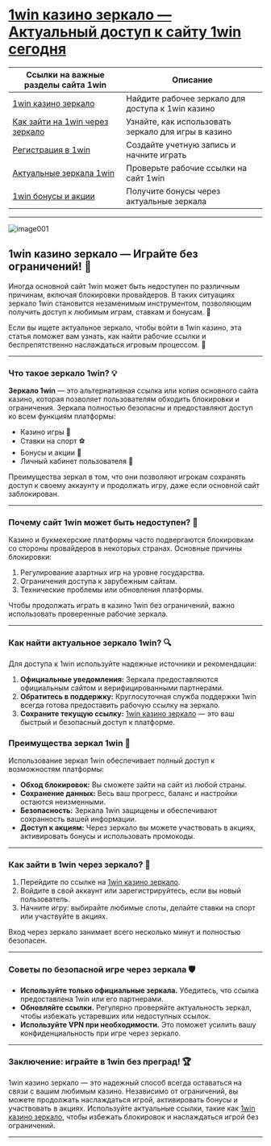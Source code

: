 # [1win казино зеркало — Актуальный доступ к сайту 1win сегодня](https://brandplay.link/6F5VqbyZ)

| Ссылки на важные разделы сайта 1win     | Описание                                        |
|--------------------------------------|------------------------------------------------|
| [1win казино зеркало](https://brandplay.link/6F5VqbyZ)     | Найдите рабочее зеркало для доступа к 1win казино |
| [Как зайти на 1win через зеркало](https://brandplay.link/6F5VqbyZ) | Узнайте, как использовать зеркало для игры в казино |
| [Регистрация в 1win](https://brandplay.link/6F5VqbyZ)          | Создайте учетную запись и начните играть          |
| [Актуальные зеркала 1win](https://brandplay.link/6F5VqbyZ)        | Проверьте рабочие ссылки на сайт 1win             |
| [1win бонусы и акции](https://brandplay.link/6F5VqbyZ)    | Получите бонусы через актуальные зеркала         |

---
![image001](https://github.com/user-attachments/assets/00aead39-6da6-4667-a81c-863eb72cd901)

## 1win казино зеркало — Играйте без ограничений! 🎰

Иногда основной сайт 1win может быть недоступен по различным причинам, включая блокировки провайдеров. В таких ситуациях зеркало 1win становится незаменимым инструментом, позволяющим получить доступ к любимым играм, ставкам и бонусам. 🔑

Если вы ищете актуальное зеркало, чтобы войти в 1win казино, эта статья поможет вам узнать, как найти рабочие ссылки и беспрепятственно наслаждаться игровым процессом. 🎲

---

### Что такое зеркало 1win? 💡

**Зеркало 1win** — это альтернативная ссылка или копия основного сайта казино, которая позволяет пользователям обходить блокировки и ограничения. Зеркала полностью безопасны и предоставляют доступ ко всем функциям платформы:

- Казино игры 🎰  
- Ставки на спорт ⚽  
- Бонусы и акции 🎁  
- Личный кабинет пользователя 🔐  

Преимущества зеркал в том, что они позволяют игрокам сохранять доступ к своему аккаунту и продолжать игру, даже если основной сайт заблокирован.

---

### Почему сайт 1win может быть недоступен? 🚫

Казино и букмекерские платформы часто подвергаются блокировкам со стороны провайдеров в некоторых странах. Основные причины блокировки:

1. Регулирование азартных игр на уровне государства.  
2. Ограничения доступа к зарубежным сайтам.  
3. Технические проблемы или обновления платформы.  

Чтобы продолжать играть в казино 1win без ограничений, важно использовать проверенные рабочие зеркала. 

---

### Как найти актуальное зеркало 1win? 🔍

Для доступа к 1win используйте надежные источники и рекомендации:

1. **Официальные уведомления:** Зеркала предоставляются официальным сайтом и верифицированными партнерами.  
2. **Обратитесь в поддержку:** Круглосуточная служба поддержки 1win всегда готова предоставить рабочую ссылку на зеркало.  
3. **Сохраните текущую ссылку:** [1win казино зеркало](https://brandplay.link/6F5VqbyZ) — это ваш быстрый и безопасный доступ к платформе.  

### Преимущества зеркал 1win 🌟

Использование зеркал 1win обеспечивает полный доступ к возможностям платформы:

- **Обход блокировок:** Вы сможете зайти на сайт из любой страны.  
- **Сохранение данных:** Весь ваш прогресс, баланс и настройки остаются неизменными.  
- **Безопасность:** Зеркала 1win защищены и обеспечивают сохранность вашей информации.  
- **Доступ к акциям:** Через зеркало вы можете участвовать в акциях, активировать бонусы и использовать промокоды.  

---

### Как зайти в 1win через зеркало? 🚀

1. Перейдите по ссылке на [1win казино зеркало](https://brandplay.link/6F5VqbyZ).  
2. Войдите в свой аккаунт или зарегистрируйтесь, если вы новый пользователь.  
3. Начните игру: выбирайте любимые слоты, делайте ставки на спорт или участвуйте в акциях.  

Вход через зеркало занимает всего несколько минут и полностью безопасен.

---

### Советы по безопасной игре через зеркала 🛡️

- **Используйте только официальные зеркала.** Убедитесь, что ссылка предоставлена 1win или его партнерами.  
- **Обновляйте ссылки.** Регулярно проверяйте актуальность зеркал, чтобы избежать устаревших или недоступных ссылок.  
- **Используйте VPN при необходимости.** Это поможет усилить вашу конфиденциальность при игре через зеркало.  

---

### Заключение: играйте в 1win без преград! 🏆

1win казино зеркало — это надежный способ всегда оставаться на связи с вашим любимым казино. Независимо от ограничений, вы можете продолжать наслаждаться игрой, активировать бонусы и участвовать в акциях. Используйте актуальные ссылки, такие как [1win казино зеркало](https://brandplay.link/6F5VqbyZ), чтобы избежать блокировок и наслаждаться игрой без ограничений.

---

